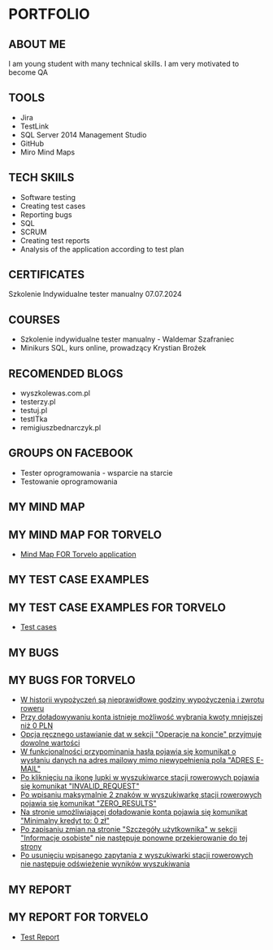 # PORTFOLIO
## ABOUT ME
I am young student with many technical skills. I am very motivated to become QA
## TOOLS
* Jira
* TestLink
* SQL Server 2014 Management Studio
* GitHub
* Miro Mind Maps
## TECH SKIILS
* Software testing
* Creating test cases
* Reporting bugs
* SQL
* SCRUM
* Creating test reports
* Analysis of the application according to test plan
## CERTIFICATES
Szkolenie Indywidualne tester manualny 07.07.2024
## COURSES
* Szkolenie indywidualne tester manualny - Waldemar Szafraniec
* Minikurs SQL, kurs online, prowadzący Krystian Brożek
## RECOMENDED BLOGS
* wyszkolewas.com.pl
* testerzy.pl
* testuj.pl
* testITka
* remigiuszbednarczyk.pl
## GROUPS ON FACEBOOK
* Tester oprogramowania - wsparcie na starcie
* Testowanie oprogramowania
## MY MIND MAP
## MY MIND MAP FOR TORVELO
* [Mind Map FOR Torvelo application](https://drive.google.com/file/d/16M_sw5BKkpOjmLvpW7N9N3CxxG7NWtQv/view?usp=sharing)
## MY TEST CASE EXAMPLES
## MY TEST CASE EXAMPLES FOR TORVELO
* [Test cases](https://drive.google.com/file/d/1Vf_G_QCMr9azXnR5ZV4bTsOADcG6aymW/view?usp=sharing)
## MY BUGS
## MY BUGS FOR TORVELO
* [W historii wypożyczeń są nieprawidłowe godziny wypożyczenia i zwrotu roweru](https://drive.google.com/file/d/1AVbP57jpnhyHgCReUYivyj3MYN-ooCtN/view?usp=sharing)
* [Przy doładowywaniu konta istnieje możliwość wybrania kwoty mniejszej niż 0 PLN](https://drive.google.com/file/d/1yuK_MDCWmcXh8kzvoDFIRu-UrU5sqx6d/view?usp=sharing)
* [Opcja ręcznego ustawianie dat w sekcji "Operacje na koncie" przyjmuje dowolne wartości](https://drive.google.com/file/d/1-xm2b942c6sOnQSS_DQyodUSqlgKX_P8/view?usp=sharing)
* [W funkcjonalności przypominania hasła pojawia się komunikat o wysłaniu danych na adres mailowy mimo niewypełnienia pola "ADRES E-MAIL"](https://drive.google.com/file/d/15pQbOSkyWT92R4p7a781tXJf0A6Tjqgh/view?usp=sharing)
* [Po kliknięciu na ikonę lupki w wyszukiwarce stacji rowerowych pojawia się komunikat "INVALID_REQUEST"](https://drive.google.com/file/d/1Pbrq-5lL7QYSWp59RJ2Y3JrCbldJXwEj/view?usp=sharing)
* [Po wpisaniu maksymalnie 2 znaków w wyszukiwarkę stacji rowerowych pojawia się komunikat "ZERO_RESULTS"](https://drive.google.com/file/d/1Az0nkrX7V4GI7rRlZvH5-dlmZoEx3fj0/view?usp=sharing)
* [Na stronie umożliwiającej doładowanie konta pojawia się komunikat "Minimalny kredyt to: 0 zł"](https://drive.google.com/file/d/1BhFqUA971mxA5NR5-csC20RVTggmyrE6/view?usp=sharing)
* [Po zapisaniu zmian na stronie "Szczegóły użytkownika" w sekcji "Informacje osobiste" nie następuje ponowne przekierowanie do tej strony](https://drive.google.com/file/d/15XquwuKSwVHkI6T-s2o5IB8nM7UFn2Zq/view?usp=sharing)
* [Po usunięciu wpisanego zapytania z wyszukiwarki stacji rowerowych nie następuje odświeżenie wyników wyszukiwania](https://drive.google.com/file/d/1Jm0OM8nkl4T1wNs9UtfvUBVZtRrBzoF-/view?usp=sharing)
## MY REPORT
## MY REPORT FOR TORVELO
* [Test Report](https://drive.google.com/file/d/1YOT4ccbFp94UgGxUIAc-XNhB8Ks70_yK/view?usp=sharing)
